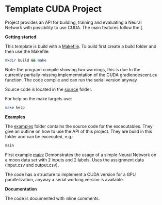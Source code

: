 # Template  CUDA Project #

Project provides an API for building, training and evaluating a Neural Network with possibility to use CUDA. The main features follow the [.

**Getting started**

This template is build with a [Makefile](Makefile). To build first create a build folder and then use the Makefile:
```bash
mkdir build && make
```

Note: the program compile showing two warnings, this is due to the currently partially missing implememntation of the CUDA gradiendescent.cu function. The code compile and can run the serial version anyway

Source code is located in the [source](source/) folder.

For help on the make targets use:
```bash
make help
```
**Examples**

The [examples](examples/) folder contains the source code for the excecutables. They give an outline on how to use the API of this project. They are build in this folder and can be excecuted, e.g.:
```bash
main
```

First example [main](examples/main.cu): Demonstrates the usage of a simple Neural Network on a moon data set with 2 inputs and 2 labels. Uses the assignment data (input.csv and output.csv). 

The code has a structure to implement a CUDA version for a GPU parallelization, anyway a serial working version is available.

**Documentation**

The code is documented with inline comments.
